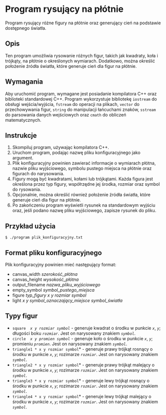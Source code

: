 # Program rysujący na płótnie

Program rysujący różne figury na płótnie oraz generujący cień na podstawie dostępnego światła.

## Opis

Ten program umożliwia rysowanie różnych figur, takich jak kwadraty, koła i trójkąty, na płótnie o określonych wymiarach. Dodatkowo, można określić położenie źródła światła, które generuje cień dla figur na płótnie.

## Wymagania

Aby uruchomić program, wymagane jest posiadanie kompilatora C++ oraz biblioteki standardowej C++. Program wykorzystuje bibliotekę `iostream` do obsługi wejścia/wyjścia, `fstream` do operacji na plikach, `vector` do przechowywania figur, `string` do manipulacji łańcuchami znaków, `sstream` do parsowania danych wejściowych oraz `cmath` do obliczeń matematycznych.

## Instrukcje

1. Skompiluj program, używając kompilatora C++.
2. Uruchom program, podając nazwę pliku konfiguracyjnego jako argument.
3. Plik konfiguracyjny powinien zawierać informacje o wymiarach płótna, nazwie pliku wyjściowego, symbolu pustego miejsca na płótnie oraz figurach do narysowania.
4. Figury mogą być kwadratami, kołami lub trójkątami. Każda figura jest określona przez typ figury, współrzędne jej środka, rozmiar oraz symbol do rysowania.
5. Opcjonalnie, można określić również położenie źródła światła, które generuje cień dla figur na płótnie.
6. Po zakończeniu program wyświetli rysunek na standardowym wyjściu oraz, jeśli podano nazwę pliku wyjściowego, zapisze rysunek do pliku.

## Przykład użycia

`$ ./program plik_konfiguracyjny.txt`

## Format pliku konfiguracyjnego

Plik konfiguracyjny powinien mieć następujący format:

- canvas_width *szerokość_płótna*
- canvas_height *wysokość_płótna*
- output_filename *nazwa_pliku_wyjściowego*
- empty_symbol *symbol_pustego_miejsca*
- figure *typ_figury x y rozmiar symbol*
- light *x y symbol_oznaczający_miejsce symbol_światła*

## Typy figur

- `square `*` x y rozmiar symbol`* - generuje kwadrat o środku w punkcie *`x`*, *`y`*; długości boku *`rozmiar`*. Jest on narysowany znakiem *`symbol`*.
- `circle `*` x y promien symbol`* - generuje koło o środku w punkcie *`x`*, *`y`*; promieniu *`promien`*. Jest on narysowany znakiem *`symbol`*.
- `triangle1 * x y rozmiar symbol`* - generuje prawy trójkąt rosnący o środku w punkcie *`x`*, *`y`*; rozimarze *`rozmiar`*. Jest on narysowany znakiem *`symbol`*.
- `triangle2 * x y rozmiar symbol`* - generuje prawy trójkąt malejący o środku w punkcie *`x`*, *`y`*; rozimarze *`rozmiar`*. Jest on narysowany znakiem *`symbol`*.
- `triangle3 * x y rozmiar symbol`* - generuje lewy trójkąt rosnący o środku w punkcie *`x`*, *`y`*; rozimarze *`rozmiar`*. Jest on narysowany znakiem *`symbol`*.
- `triangle4 * x y rozmiar symbol`* - generuje lewy trójkąt malejący o środku w punkcie *`x`*, *`y`*; rozimarze *`rozmiar`*. Jest on narysowany znakiem *`symbol`*.
